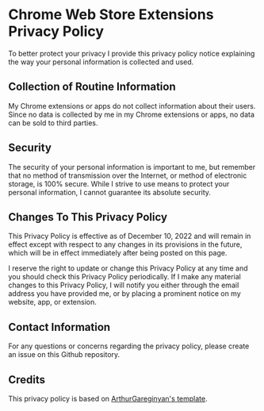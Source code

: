 # Chrome Web Store Extensions Privacy Policy

To better protect your privacy I provide this privacy policy notice explaining the way your personal information is collected and used.

## Collection of Routine Information

My Chrome extensions or apps do not collect information about their users. Since no data is collected by me in my Chrome extensions or apps, no data can be sold to third parties.

## Security

The security of your personal information is important to me, but remember that no method of transmission over the Internet, or method of electronic storage, is 100% secure. While I strive to use means to protect your personal information, I cannot guarantee its absolute security.


## Changes To This Privacy Policy

This Privacy Policy is effective as of December 10, 2022 and will remain in effect except with respect to any changes in its provisions in the future, which will be in effect immediately after being posted on this page.

I reserve the right to update or change this Privacy Policy at any time and you should check this Privacy Policy periodically. If I make any material changes to this Privacy Policy, I will notify you either through the email address you have provided me, or by placing a prominent notice on my website, app, or extension.


## Contact Information

For any questions or concerns regarding the privacy policy, please create an issue on this Github repository.

## Credits

This privacy policy is based on [ArthurGareginyan's template](https://github.com/ArthurGareginyan/privacy-policy-template).
